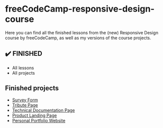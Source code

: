 # freeCodeCamp-responsive-design-course
  
Here you can find all the finished lessons from the (new) Responsive Design course by freeCodeCamp, as well as my versions of the course projects.

## :heavy_check_mark: FINISHED
  
- All lessons
- All projects

## Finished projects

- [Survey Form](https://free-code-camp-responsive-design-course.vercel.app/projects/survey-form/index.html)
- [Tribute Page](https://free-code-camp-responsive-design-course.vercel.app/projects/tribute-page/index.html)
- [Technical Documentation Page](https://free-code-camp-responsive-design-course.vercel.app/projects/technical-documentation-page/index.html)
- [Product Landing Page](https://free-code-camp-responsive-design-course.vercel.app/projects/product-landing-page/index.html)
- [Personal Portfolio Website](https://free-code-camp-responsive-design-course.vercel.app/projects/personal-portfolio-webpage/index.html)